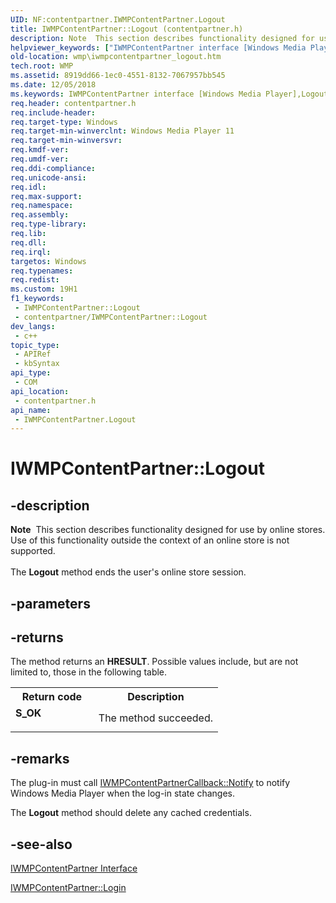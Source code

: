 ```yaml
---
UID: NF:contentpartner.IWMPContentPartner.Logout
title: IWMPContentPartner::Logout (contentpartner.h)
description: Note  This section describes functionality designed for use by online stores. Use of this functionality outside the context of an online store is not supported. The Logout method ends the user's online store session.
helpviewer_keywords: ["IWMPContentPartner interface [Windows Media Player]","Logout method","IWMPContentPartner.Logout","IWMPContentPartner::Logout","IWMPContentPartnerLogout","Logout","Logout method [Windows Media Player]","Logout method [Windows Media Player]","IWMPContentPartner interface","contentpartner/IWMPContentPartner::Logout","wmp.iwmpcontentpartner_logout"]
old-location: wmp\iwmpcontentpartner_logout.htm
tech.root: WMP
ms.assetid: 8919dd66-1ec0-4551-8132-7067957bb545
ms.date: 12/05/2018
ms.keywords: IWMPContentPartner interface [Windows Media Player],Logout method, IWMPContentPartner.Logout, IWMPContentPartner::Logout, IWMPContentPartnerLogout, Logout, Logout method [Windows Media Player], Logout method [Windows Media Player],IWMPContentPartner interface, contentpartner/IWMPContentPartner::Logout, wmp.iwmpcontentpartner_logout
req.header: contentpartner.h
req.include-header: 
req.target-type: Windows
req.target-min-winverclnt: Windows Media Player 11
req.target-min-winversvr: 
req.kmdf-ver: 
req.umdf-ver: 
req.ddi-compliance: 
req.unicode-ansi: 
req.idl: 
req.max-support: 
req.namespace: 
req.assembly: 
req.type-library: 
req.lib: 
req.dll: 
req.irql: 
targetos: Windows
req.typenames: 
req.redist: 
ms.custom: 19H1
f1_keywords:
 - IWMPContentPartner::Logout
 - contentpartner/IWMPContentPartner::Logout
dev_langs:
 - c++
topic_type:
 - APIRef
 - kbSyntax
api_type:
 - COM
api_location:
 - contentpartner.h
api_name:
 - IWMPContentPartner.Logout
---
```


# IWMPContentPartner::Logout


## -description

<div class="alert"><b>Note</b>  This section describes functionality designed for use by online stores. Use of this functionality outside the context of an online store is not supported.</div>
<div> </div>
The <b>Logout</b> method ends the user's online store session.

## -parameters

## -returns

The method returns an <b>HRESULT</b>. Possible values include, but are not limited to, those in the following table.

<table>
<tr>
<th>Return code</th>
<th>Description</th>
</tr>
<tr>
<td width="40%">
<dl>
<dt><b>S_OK</b></dt>
</dl>
</td>
<td width="60%">
The method succeeded.

</td>
</tr>
</table>

## -remarks

The plug-in must call <a href="https://docs.microsoft.com/windows/desktop/api/contentpartner/nf-contentpartner-iwmpcontentpartnercallback-notify">IWMPContentPartnerCallback::Notify</a> to notify Windows Media Player when the log-in state changes.

The <b>Logout</b> method should delete any cached credentials.

## -see-also

<a href="https://docs.microsoft.com/windows/desktop/api/contentpartner/nn-contentpartner-iwmpcontentpartner">IWMPContentPartner Interface</a>



<a href="https://docs.microsoft.com/windows/desktop/api/contentpartner/nf-contentpartner-iwmpcontentpartner-login">IWMPContentPartner::Login</a>

